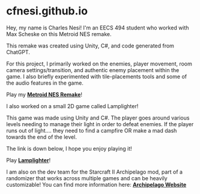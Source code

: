 # cfnesi.github.io

Hey, my name is Charles Nesi! 
I'm an EECS 494 student who worked with Max Scheske on this Metroid NES remake.

This remake was created using Unity, C#, and code generated from ChatGPT.

For this project, I primarily worked on the enemies, player movement, room camera settings/transition, and authentic enemy placement within the game.
I also briefly experimented with tile-placements tools and some of the audio features in the game.

Play my **[Metroid NES Remake](https://sirchuckofthechuckles.itch.io/metroid-nes-remake)**!


I also worked on a small 2D game called Lamplighter!

This game was made using Unity and C#. The player goes around various levels needing to manage their light in order to defeat enemies.
If the player runs out of light.... they need to find a campfire OR make a mad dash towards the end of the level.

The link is down below, I hope you enjoy playing it!

Play **[Lamplighter](https://sirchuckofthechuckles.itch.io/lamplighter)**!


I am also on the dev team for the Starcraft II Archipelago mod, part of a randomizer that works across multiple games and can be heavily customizable!
You can find more information here: **[Archipelago Website](https://archipelago.gg/)**
